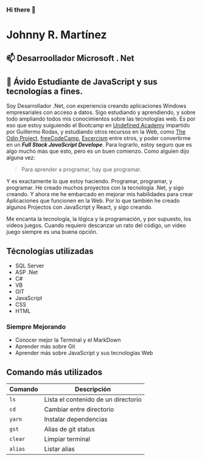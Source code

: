 ### Hi there 👋

<!--
**FrankMorro/FrankMorro** is a ✨ _special_ ✨ repository because its `README.md` (this file) appears on your GitHub profile.

Here are some ideas to get you started:

- 🔭 I’m currently working on ...
- 🌱 I’m currently learning ...
- 👯 I’m looking to collaborate on ...
- 🤔 I’m looking for help with ...
- 💬 Ask me about ...
- 📫 How to reach me: ...
- 😄 Pronouns: ...
- ⚡ Fun fact: ...
-->

# Johnny R. Martínez
## 📫 Desarroollador Microsoft . Net

## 🌱 Ávido Estudiante de **JavaScript** y sus tecnologías a fines.
Soy Desarrollador .Net, con experiencia creando aplicaciones Windows empresariales con acceso a datos. Sigo estudiando y aprendiendo, y sobre todo ampliando todos mis conocimientos sobre las tecnologías web. Es por eso que estoy suiguiendo el Bootcamp en [Undefined Academy](https://undefined.academy) impartido por Guillermo Rodas, y estudiando otros recursos en la Web, como [The Odin Project](https://www.theodinproject.com/paths/full-stack-javascript), [freeCodeCamp](https://www.freecodecamp.org/espanol/learn), [Excercism](https://exercism.org/) entre otros, y poder convertirme en un ***Full Stack JavaScript Develope***. Para lograrlo, estoy seguro que es algo mucho más que esto, pero es un buen comienzo. Como alguien dijo alguna vez: 
>Para aprender a programar, hay que programar.

Y es exactamente lo que estoy haciendo. Programar, programar, y programar. He creado muchos proyectos con la tecnología .Net, y sigo creando. Y ahora me he embarcado en mejorar mis habilidades para crear Aplicaciones que funcionen en la Web. Por lo que también he creado algunos Projectos con JavaScript y React, y sigo creando.

Me encanta la tecnología, la lógica y la programación, y por supuesto, los videos juegos. Cuando requiero descanzar un rato del código, un video juego siempre es una buena opción.

## Técnologías utilizadas

- SQL Server
- ASP .Net
- C# 
- VB
- GIT
- JavaScript
- CSS
- HTML

### Siempre Mejorando
- Conocer mejor la Terminal y el MarkDown
- Aprender más sobre Git
- Aprender más sobre JavaScript y sus tecnologías Web

## Comando más utilizados

| Comando | Descripción                         |
|---------|-------------------------------------|
| `ls`    | Lista el contenido de un directorio |
| `cd`    | Cambiar entre directorio            |  
| `yarn`  | Instalar dependencias               |
| `gst`   | Alias de git status                 |
| `clear` | Limpiar terminal                    |
| `alias` | Listar alias                        |
